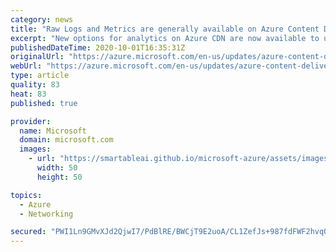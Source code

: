 ```yaml
---
category: news
title: "Raw Logs and Metrics are generally available on Azure Content Delivery Network (CDN) from Microsoft CDN"
excerpt: "New options for analytics on Azure CDN are now available to unblock more scenarios for you"
publishedDateTime: 2020-10-01T16:35:31Z
originalUrl: "https://azure.microsoft.com/en-us/updates/azure-content-delivery-network-cdn-from-microsoft-cdn-http-raw-logs-and-metrics-is-generally-available/"
webUrl: "https://azure.microsoft.com/en-us/updates/azure-content-delivery-network-cdn-from-microsoft-cdn-http-raw-logs-and-metrics-is-generally-available/"
type: article
quality: 83
heat: 83
published: true

provider:
  name: Microsoft
  domain: microsoft.com
  images:
    - url: "https://smartableai.github.io/microsoft-azure/assets/images/organizations/microsoft.com-50x50.jpg"
      width: 50
      height: 50

topics:
  - Azure
  - Networking

secured: "PWI1Ln9GMvXJd2QjwI7/PdBlRE/BWCjT9E2uoA/CL1ZefJs+987fdFWF2hvqQNgDHLj0Rp/hIqQ+oNThxYzEWefBpQndHkkGUoKDZehs24a2MV5zK3D5h9yH4n/SEHTTCXtZlRyttlIJ6EmXMMrcyPtzDgebFQ0EXoieET1r+KxOMjrhI+f7v8JiWjwsgQDtG68Zahb0/mnfdie/apSlsotQckA+OcnBCCQ6MKYHMfNx1weHYSEjcEpj9ymRHYesrjhSlvSIqTciDAxnMZftmQK79o2lEurCcwr1kk6TBPPOvbki5MP4rnEeNvvZs249xCzg/onZ7rRO9yuJAwkOS/y7AIfnodLSmV1M8rwWNxY=;/VPLNdKavRZc9u/8XQ2pBQ=="
---
```


